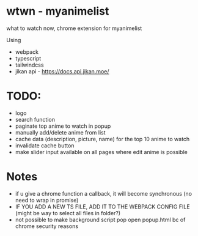# wtwn - myanimelist

what to watch now, chrome extension for myanimelist

Using

-   webpack
-   typescript
-   tailwindcss
-   jikan api - https://docs.api.jikan.moe/

# TODO:

-   logo
-   search function
-   paginate top anime to watch in popup
-   manually add/delete anime from list
-   cache data (description, picture, name) for the top 10 anime to watch
-   invalidate cache button
-   make slider input available on all pages where edit anime is possible

# Notes

-   if u give a chrome function a callback, it will become synchronous (no need to wrap in promise)
-   IF YOU ADD A NEW TS FILE, ADD IT TO THE WEBPACK CONFIG FILE (might be way to select all files in folder?)
-   not possible to make background script pop open popup.html bc of chrome security reasons
